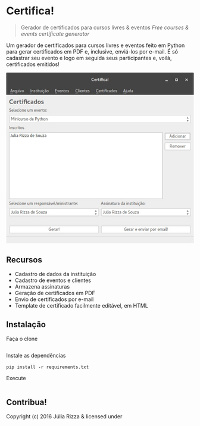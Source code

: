 # Certifica!
> Gerador de certificados para cursos livres & eventos
> *Free courses & events certificate generator*

Um gerador de certificados para cursos livres e eventos feito em Python para gerar certificados em PDF e, inclusive, enviá-los por e-mail. É só cadastrar seu evento e logo em seguida seus participantes e, voilà, certificados emitidos!

![](images/certifica_print.jpg)

## Recursos
* Cadastro de dados da instituição
* Cadastro de eventos e clientes
* Armazena assinaturas
* Geração de certificados em PDF
* Envio de certificados por e-mail
* Template de certificado facilmente editável, em HTML

## Instalação
Faça o clone
```git clone https://github.com/juliarizza/certificate_generator.git
```

Instale as dependências
```cd certificate_generator
pip install -r requirements.txt
```

Execute
```python app.py
```

## Contribua!
Copyright (c) 2016 Júlia Rizza & licensed under
